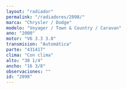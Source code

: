 ```yaml
---
layout: "radiador"
permalink: "/radiadores/2098/"
marca: "Chrysler / Dodge"
modelo: "Voyager / Town & Country / Caravan"
ano: "2000"
motor: "V6 3.3 3.8"
transmision: "Automática"
parte: "431417"
clima: "Con clima"
alto: "30 1/4"
ancho: "16 3/8"
observaciones: ""
id: "2098"
---
```


